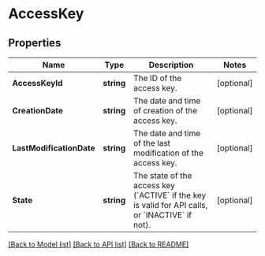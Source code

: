 # AccessKey

## Properties

Name | Type | Description | Notes
------------ | ------------- | ------------- | -------------
**AccessKeyId** | **string** | The ID of the access key. | [optional] 
**CreationDate** | **string** | The date and time of creation of the access key. | [optional] 
**LastModificationDate** | **string** | The date and time of the last modification of the access key. | [optional] 
**State** | **string** | The state of the access key (&#x60;ACTIVE&#x60; if the key is valid for API calls, or &#x60;INACTIVE&#x60; if not). | [optional] 

[[Back to Model list]](../README.md#documentation-for-models) [[Back to API list]](../README.md#documentation-for-api-endpoints) [[Back to README]](../README.md)


